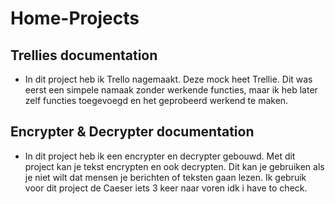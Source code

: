 # Home-Projects

## Trellies documentation
- In dit project heb ik Trello nagemaakt. Deze mock heet Trellie. Dit was eerst een simpele namaak zonder werkende functies, maar ik heb later zelf functies toegevoegd en het geprobeerd werkend te maken.

## Encrypter & Decrypter documentation
- In dit project heb ik een encrypter en decrypter gebouwd. Met dit project kan je tekst encrypten en ook decrypten. Dit kan je gebruiken als je niet wilt dat mensen je berichten of teksten gaan lezen. Ik gebruik voor dit project de Caeser iets 3 keer naar voren idk i have to check.
